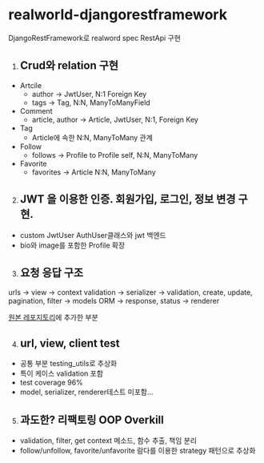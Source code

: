 # realworld-djangorestframework

DjangoRestFramework로 realword spec RestApi 구현
1. ## Crud와 relation 구현
  - Artcile
    - author -> JwtUser, N:1 Foreign Key
    - tags -> Tag, N:N, ManyToManyField
  - Comment
    - article, author -> Article, JwtUser, N:1, Foreign Key
  - Tag
    - Article에 속한 N:N, ManyToMany 관계
  - Follow
    - follows -> Profile to Profile self, N:N, ManyToMany
  - Favorite 
    - favorites -> Article N:N, ManyToMany

2. ## JWT 을 이용한 인증. 회원가입, 로그인, 정보 변경 구현.
  - custom JwtUser AuthUser클래스와 jwt 백엔드
  - bio와 image를 포함한 Profile 확장

3. ## 요청 응답 구조
urls
-> view -> context validation
  -> serializer -> validation, create, update, pagination, filter
    -> models ORM
  -> response, status
  -> renderer
  
[원본 레포지토리](https://github.com/gothinkster/django-realworld-example-app)에 추가한 부분

4. ## url, view, client test
- 공통 부분 testing_utils로 추상화
- 특이 케이스 validation 포함
- test coverage 96%
- model, serializer, renderer테스트 미포함...

5. ## 과도한? 리팩토링 OOP Overkill
- validation, filter, get context 메소드, 함수 추출, 책임 분리
- follow/unfollow, favorite/unfavorite 람다를 이용한 strategy 패턴으로 추상화
